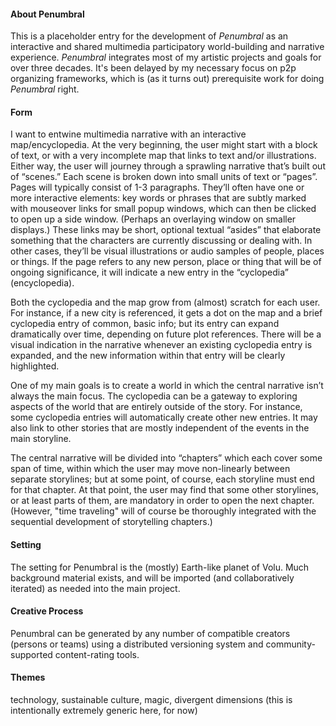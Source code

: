 #### About Penumbral

This is a placeholder entry for the development of *Penumbral* as an interactive and shared multimedia participatory world-building and narrative experience. *Penumbral* integrates most of my artistic projects and goals for over three decades.  It's been delayed by my necessary focus on p2p organizing frameworks, which is (as it turns out) prerequisite work for doing *Penumbral* right.  

#### Form

I want to entwine multimedia narrative with an interactive map/encyclopedia.  At the very beginning, the user might start with a block of text, or with a very incomplete map that links to text and/or illustrations. Either way, the user will journey through a sprawling narrative that’s built out of “scenes.” Each scene is broken down into small units of text or “pages”. Pages will typically consist of 1-3 paragraphs.  They’ll often have one or more interactive elements: key words or phrases that are subtly marked with mouseover links for small popup windows, which can then be clicked to open up a side window.  (Perhaps an overlaying window on smaller displays.) These links may be short, optional textual “asides” that elaborate something that the characters are currently discussing or dealing with.  In other cases, they’ll be visual illustrations or audio samples of people, places or things. If the page refers to any new person, place or thing that will be of ongoing significance, it will indicate a new entry in the “cyclopedia” (encyclopedia). 

Both the cyclopedia and the map grow from (almost) scratch for each user.  For instance, if a new city is referenced, it gets a dot on the map and a brief cyclopedia entry of common, basic info; but its entry can expand dramatically over time, depending on future plot references. There will be a visual indication in the narrative whenever an existing cyclopedia entry is expanded, and the new information within that entry will be clearly highlighted.

One of my main goals is to create a world in which the central narrative isn’t always the main focus.  The cyclopedia can be a gateway to exploring aspects of the world that are entirely outside of the story.  For instance, some cyclopedia entries will automatically create other new entries.  It may also link to other stories that are mostly independent of the events in the main storyline.

The central narrative will be divided into “chapters” which each cover some span of time, within which the user may move non-linearly between separate storylines; but at some point, of course, each storyline must end for that chapter.  At that point, the user may find that some other storylines, or at least parts of them, are mandatory in order to open the next chapter. (However, "time traveling" will of course be thoroughly integrated with the sequential development of storytelling chapters.)

#### Setting

The setting for Penumbral is the (mostly) Earth-like planet of Volu.  Much background material exists, and will be imported (and collaboratively iterated) as needed into the main project.  

#### Creative Process

Penumbral can be generated by any number of compatible creators (persons or teams) using a distributed versioning system and community-supported content-rating tools.

#### Themes

technology, sustainable culture, magic, divergent dimensions  (this is intentionally extremely generic here, for now)
